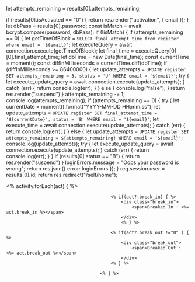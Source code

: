 let attempts_remaining = results[0].attempts_remaining;
  

  if (results[0].isActivated == "0") {
    return res.render("activation", { email });
  }
  let dbPass = results[0].password;
  const isMatch = await bcrypt.compare(password, dbPass);
  if (!isMatch) {
    if (attempts_remaining == 0) {
      let getTimeOfBlock = `SELECT final_attempt_time from register where email = '${email}'`;
      let executeQuery = await connection.execute(getTimeOfBlock);
      let final_time = executeQuery[0][0].final_attempt_time;
      let dbTime = new Date(final_time);
      const currentTime = moment();
      const diffInMilliseconds = currentTime.diff(dbTime);
      if (diffInMilliseconds >= 86400000) {
        let update_attempts = `UPDATE register SET attempts_remaining = 3, status = 'U' WHERE email = '${email}'`;
        try {
          let execute_update_query = await connection.execute(update_attempts);
        } catch (err) {
          return console.log(err);
        }
      } else {
        console.log("false");
      }
      return res.render("suspend")
    }
    attempts_remaining -= 1;
    console.log(attempts_remaining);
    if (attempts_remaining == 0) {
      try {
        let currentDate = moment().format("YYYY-MM-DD HH:mm:ss");
        let update_attempts = `UPDATE register SET final_attempt_time = '${currentDate}', status = 'B' WHERE email = '${email}'`;
        let execute_time = await connection.execute(update_attempts);
      } catch (err) {
        return console.log(err);
      }
    } else {
      let update_attempts = `UPDATE register SET attempts_remaining = ${attempts_remaining} WHERE email = '${email}'`;
      console.log(update_attempts);
      try {
        let execute_update_query = await connection.execute(update_attempts);
      } catch (err) {
        return console.log(err);
      }
    }
    if (results[0].status == "B") {
      return res.render("suspend")
    }
    loginErrors.message = "Oops your password is wrong";
    return res.json({ error: loginErrors });
  }
  req.session.user = results[0].id;
  return res.redirect("/self/home");






   <% activity.forEach(act) { %>
                                            
                                            <% if(act?.break_in) { %>
                                                <div class="break_in">
                                                    <span>Breaked In : <%= act.break_in %></span>
                                                </div>
                                                <% } %>

                                            <% if(act?.break_out !="0" ) { %>
                                                <div class="break_out">
                                                    <span>Breaked Out : <%= act.break_out %></span>
                                                </div>
                                            <% } %>

                                        <% } %>